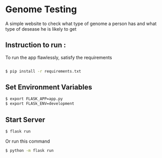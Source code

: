 # Genome Testing
A simple website to check what type of genome a person has and what type of desease he is likely to get 

## Instruction to run : 

To run the app flawlessly, satisfy the requirements
```bash

$ pip install -r requirements.txt
```

## Set Environment Variables
```bash
$ export FLASK_APP=app.py
$ export FLASk_ENV=development
```

## Start Server
```bash
$ flask run
```

Or run this command 
```bash
$ python -m flask run
```
